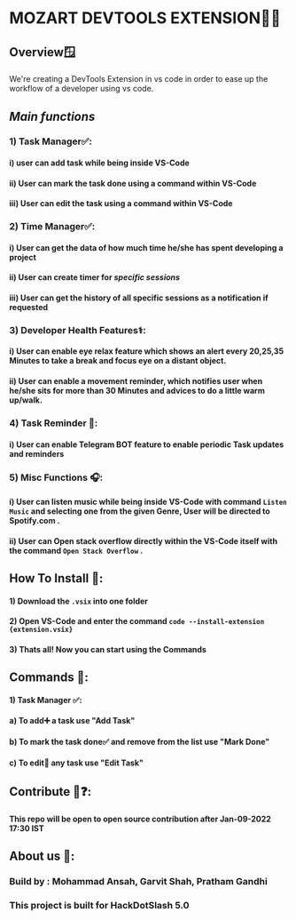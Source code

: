 # MOZART DEVTOOLS EXTENSION👨‍💻

####


## Overview🪟

####

We're creating a DevTools Extension in vs code in order to ease up the workflow of a developer using vs code.

####

## *Main functions*
### 1) Task Manager✅:
####      i) user can add task while being inside VS-Code
####      ii) User can mark the task done using a command within VS-Code
####      iii) User can edit the task using a command within VS-Code

####

### 2) Time Manager✅:
####      i) User can get the data of how much time he/she has spent developing a project
####      ii) User can create __timer__ for _specific sessions_
####      iii) User can get the __history__ of all specific sessions as a notification if requested
 
####
 
### 3) Developer Health Features⚕️:
####      i) User can enable eye relax feature which shows an alert every 20,25,35 Minutes to take a break and focus eye on a distant object.
####      ii) User can enable a movement reminder, which notifies user when he/she sits for more than 30 Minutes and advices to do a little warm up/walk.


####

### 4) Task Reminder 🔔:
####      i) User can enable Telegram BOT feature to enable periodic Task updates and reminders


####

### 5) Misc Functions 🎧:
####      i) User can listen music while being inside VS-Code with command ````Listen Music```` and selecting one from the given Genre, User will be directed to Spotify.com .
####      ii) User can Open stack overflow directly within the VS-Code itself with the command ````Open Stack Overflow```` .
  

####  
      
## How To Install 🔽:
####      1) Download the ```` .vsix ```` into one folder
####      2) Open VS-Code and enter the command ```` code --install-extension {extension.vsix} ````
####      3) Thats all! Now you can start using the Commands 

####

## Commands 🤖:
#### 1) Task Manager ✅:
####    a) To add➕ a task use "Add Task"
####    b) To mark the task done✅ and remove from the list use "Mark Done"
####    c) To edit📝 any task use "Edit Task"


## Contribute 🤝❓:
#### This repo will be open to open source contribution after **Jan-09-2022 17:30 IST**





## About us 👤:
### Build by : Mohammad Ansah, Garvit Shah, Pratham Gandhi
### This project is built for HackDotSlash 5.0
